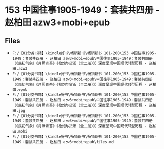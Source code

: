 # 153 中国往事1905-1949：套装共四册 - 赵柏田 azw3+mobi+epub

## Files

- `F:/【01分类书籍】\kindle好书\畅销新书\畅销新书 101-200\153 中国往事1905-1949：套装共四册 - 赵柏田 azw3+mobi+epub\中国往事1905-1949：套装共四册（《民初气象》《月照青苔》《枪炮与货币（全二册）》）深度呈现中国现代转型历程 - 赵柏田.azw3`
- `F:/【01分类书籍】\kindle好书\畅销新书\畅销新书 101-200\153 中国往事1905-1949：套装共四册 - 赵柏田 azw3+mobi+epub\中国往事1905-1949：套装共四册（《民初气象》《月照青苔》《枪炮与货币（全二册）》）深度呈现中国现代转型历程 - 赵柏田.epub`
- `F:/【01分类书籍】\kindle好书\畅销新书\畅销新书 101-200\153 中国往事1905-1949：套装共四册 - 赵柏田 azw3+mobi+epub\中国往事1905-1949：套装共四册（《民初气象》《月照青苔》《枪炮与货币（全二册）》）深度呈现中国现代转型历程 - 赵柏田.jpg`
- `F:/【01分类书籍】\kindle好书\畅销新书\畅销新书 101-200\153 中国往事1905-1949：套装共四册 - 赵柏田 azw3+mobi+epub\中国往事1905-1949：套装共四册（《民初气象》《月照青苔》《枪炮与货币（全二册）》）深度呈现中国现代转型历程 - 赵柏田.mobi`
- `F:/【01分类书籍】\kindle好书\畅销新书\畅销新书 101-200\153 中国往事1905-1949：套装共四册 - 赵柏田 azw3+mobi+epub\files.md`
